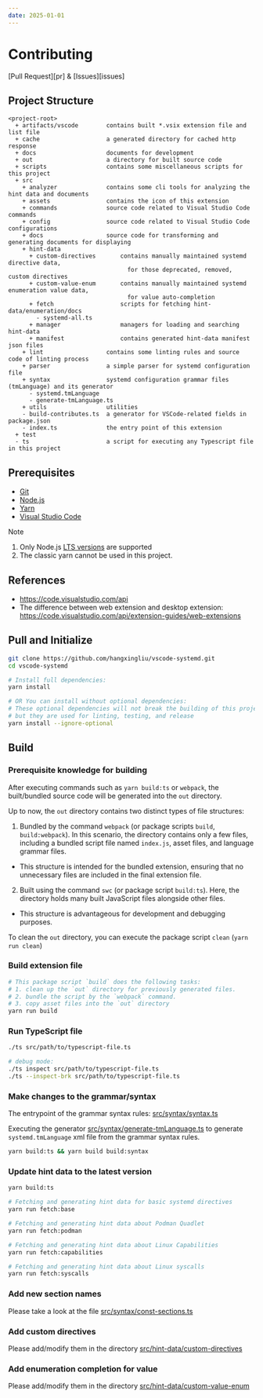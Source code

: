 ```yaml
---
date: 2025-01-01
---
```

# Contributing

[Pull Request][pr] & [Issues][issues]

## Project Structure

```
<project-root>
  + artifacts/vscode        contains built *.vsix extension file and list file
  + cache                   a generated directory for cached http response
  + docs                    documents for development
  + out                     a directory for built source code
  + scripts                 contains some miscellaneous scripts for this project
  + src
    + analyzer              contains some cli tools for analyzing the hint data and documents
    + assets                contains the icon of this extension
    + commands              source code related to Visual Studio Code commands
    + config                source code related to Visual Studio Code configurations
    + docs                  source code for transforming and generating documents for displaying
    + hint-data
      + custom-directives       contains manually maintained systemd directive data,
                                  for those deprecated, removed, custom directives
      + custom-value-enum       contains manually maintained systemd enumeration value data,
                                  for value auto-completion 
      + fetch                   scripts for fetching hint-data/enumeration/docs
        - systemd-all.ts
      + manager                 managers for loading and searching hint-data
      + manifest                contains generated hint-data manifest json files
    + lint                  contains some linting rules and source code of linting process 
    + parser                a simple parser for systemd configuration file
    + syntax                systemd configuration grammar files (tmLanguage) and its generator
      - systemd.tmLanguage
      - generate-tmLanguage.ts
    + utils                 utilities
    - build-contributes.ts  a generator for VSCode-related fields in package.json
    - index.ts              the entry point of this extension
  + test
  - ts                      a script for executing any Typescript file in this project 
```

<!-- #region vscode-extension-dev -->
<!-- version: 2023-11-20 -->
## Prerequisites

- [Git](https://git-scm.com/)
- [Node.js](https://nodejs.org/en/)
- [Yarn](https://yarnpkg.com/getting-started/install) 
- [Visual Studio Code](https://code.visualstudio.com/)

> [!NOTE]
> 1. Only Node.js [LTS versions](https://nodejs.org/en/about/previous-releases) are supported
> 2. The classic yarn cannot be used in this project.

## References

- <https://code.visualstudio.com/api>
- The difference between web extension and desktop extension: <https://code.visualstudio.com/api/extension-guides/web-extensions>
<!-- #endregion vscode-extension-dev -->


## Pull and Initialize

``` bash
git clone https://github.com/hangxingliu/vscode-systemd.git
cd vscode-systemd

# Install full dependencies:
yarn install

# OR You can install without optional dependencies:
# These optional dependencies will not break the building of this project, 
# but they are used for linting, testing, and release
yarn install --ignore-optional
```

## Build

### Prerequisite knowledge for building

After executing commands such as `yarn build:ts` or `webpack`, 
the built/bundled source code will be generated into the `out` directory.

Up to now, the `out` directory contains two distinct types of file structures:

1. Bundled by the command `webpack` (or package scripts `build`, `build:webpack`). 
In this scenario, the directory contains only a few files, including a bundled script file named `index.js`, 
asset files,  and language grammar files.
  - This structure is intended for the bundled extension, ensuring that no unnecessary files 
  are included in the final extension file. 
2. Built using the command `swc` (or package script `build:ts`). Here, the directory holds many
built JavaScript files alongside other files.
  - This structure is advantageous for development and debugging purposes.

To clean the `out` directory, you can execute the package script `clean` (`yarn run clean`)

### Build extension file

``` bash
# This package script `build` does the following tasks:
# 1. clean up the `out` directory for previously generated files.
# 2. bundle the script by the `webpack` command.
# 3. copy asset files into the `out` directory
yarn run build
```

### Run TypeScript file

``` bash
./ts src/path/to/typescript-file.ts

# debug mode:
./ts inspect src/path/to/typescript-file.ts
./ts --inspect-brk src/path/to/typescript-file.ts
```

### Make changes to the grammar/syntax

The entrypoint of the grammar syntax rules: [src/syntax/syntax.ts](../src/syntax/syntax.ts)

Executing the generator [src/syntax/generate-tmLanguage.ts](../src/syntax/generate-tmLanguage.ts) 
to generate `systemd.tmLanguage` xml file from the grammar syntax rules.

``` bash
yarn build:ts && yarn build build:syntax
```

### Update hint data to the latest version

``` bash
yarn build:ts

# Fetching and generating hint data for basic systemd directives
yarn run fetch:base

# Fetching and generating hint data about Podman Quadlet
yarn run fetch:podman

# Fetching and generating hint data about Linux Capabilities
yarn run fetch:capabilities

# Fetching and generating hint data about Linux syscalls
yarn run fetch:syscalls
```

### Add new section names

Please take a look at the file [src/syntax/const-sections.ts](../src/syntax/const-sections.ts)

### Add custom directives

Please add/modify them in the directory [src/hint-data/custom-directives](../src/hint-data/custom-directives)

### Add enumeration completion for value

Please add/modify them in the directory [src/hint-data/custom-value-enum](../src/hint-data/custom-value-enum)
